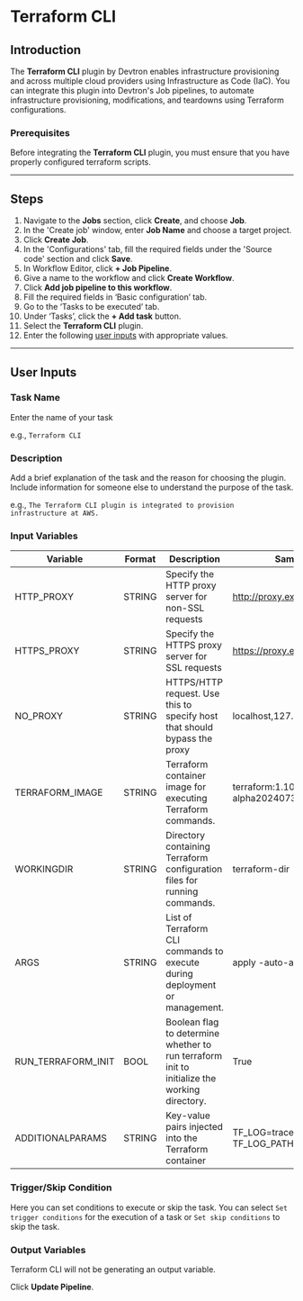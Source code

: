 # Terraform CLI 

## Introduction
The **Terraform CLI** plugin by Devtron enables infrastructure provisioning and across multiple cloud providers using Infrastructure as Code (IaC). You can integrate this plugin into Devtron's Job pipelines, to automate infrastructure provisioning, modifications, and teardowns using Terraform configurations. 

### Prerequisites
Before integrating the **Terraform CLI** plugin, you must ensure that you have properly configured terraform scripts.

---

## Steps
1. Navigate to the **Jobs** section, click **Create**, and choose **Job**.
2. In the 'Create job' window, enter **Job Name** and choose a target project.
3. Click **Create Job**.
4. In the 'Configurations' tab, fill the required fields under the 'Source code' section and click **Save**.
5. In Workflow Editor, click **+ Job Pipeline**.
6. Give a name to the workflow and click **Create Workflow**.
7. Click **Add job pipeline to this workflow**.
8. Fill the required fields in ‘Basic configuration’ tab.
9. Go to the ‘Tasks to be executed’ tab.
10. Under ‘Tasks’, click the **+ Add task** button.
11. Select the **Terraform CLI**  plugin.
12. Enter the following [user inputs](#user-inputs) with appropriate values.

---

## User Inputs

### Task Name
Enter the name of your task

e.g., `Terraform CLI`

### Description
Add a brief explanation of the task and the reason for choosing the plugin. Include information for someone else to understand the purpose of the task.

e.g., `The Terraform CLI plugin is integrated to provision infrastructure at AWS.`

### Input Variables

| Variable                 | Format       | Description | Sample Value |
| ------------------------ | ------------ | ----------- | ------------ |
| HTTP_PROXY               | STRING       | Specify the HTTP proxy server for non-SSL requests | http://proxy.example.com:8080     |
| HTTPS_PROXY              | STRING       | Specify the HTTPS proxy server for SSL requests  | https://proxy.example.com:8080             |
| NO_PROXY                 | STRING       | HTTPS/HTTP request. Use this to specify host that should bypass the proxy | localhost,127.0.0.1,.example.com             |
| TERRAFORM_IMAGE          | STRING       | Terraform container image for executing Terraform commands.  | terraform:1.10.0-alpha20240730  |
| WORKINGDIR               | STRING       | Directory containing Terraform configuration files for running commands.  | terraform-dir   |
| ARGS                     | STRING       | List of Terraform CLI commands to execute during deployment or management.   | apply -auto-approve             |
| RUN_TERRAFORM_INIT       | BOOL         | Boolean flag to determine whether to run terraform init to initialize the working directory.            | True             |
| ADDITIONALPARAMS         | STRING       | Key-value pairs injected into the Terraform container            | TF_LOG=trace, TF_LOG_PATH=./terraform.log       |

### Trigger/Skip Condition
Here you can set conditions to execute or skip the task. You can select `Set trigger conditions` for the execution of a task or `Set skip conditions` to skip the task.

### Output Variables
Terraform CLI will not be generating an output variable.

Click **Update Pipeline**.



